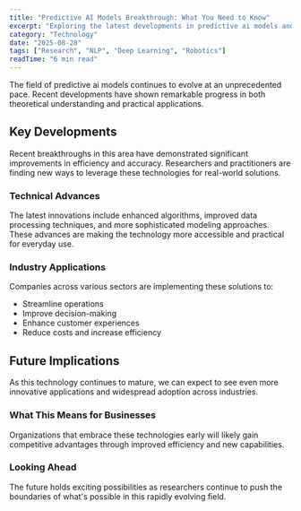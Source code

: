 ```yaml
---
title: "Predictive AI Models Breakthrough: What You Need to Know"
excerpt: "Exploring the latest developments in predictive ai models and their implications for the future of artificial intelligence and automation."
category: "Technology"
date: "2025-08-28"
tags: ["Research", "NLP", "Deep Learning", "Robotics"]
readTime: "6 min read"
---
```


The field of predictive ai models continues to evolve at an unprecedented pace. Recent developments have shown remarkable progress in both theoretical understanding and practical applications.

## Key Developments

Recent breakthroughs in this area have demonstrated significant improvements in efficiency and accuracy. Researchers and practitioners are finding new ways to leverage these technologies for real-world solutions.

### Technical Advances

The latest innovations include enhanced algorithms, improved data processing techniques, and more sophisticated modeling approaches. These advances are making the technology more accessible and practical for everyday use.

### Industry Applications

Companies across various sectors are implementing these solutions to:
- Streamline operations
- Improve decision-making
- Enhance customer experiences
- Reduce costs and increase efficiency

## Future Implications

As this technology continues to mature, we can expect to see even more innovative applications and widespread adoption across industries.

### What This Means for Businesses

Organizations that embrace these technologies early will likely gain competitive advantages through improved efficiency and new capabilities.

### Looking Ahead

The future holds exciting possibilities as researchers continue to push the boundaries of what's possible in this rapidly evolving field.